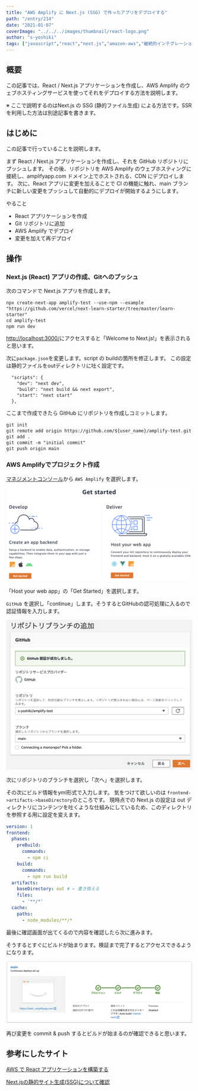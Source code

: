 ```yaml
---
title: "AWS Amplify に Next.js (SSG) で作ったアプリをデプロイする"
path: "/entry/214"
date: "2021-01-07"
coverImage: "../../../images/thumbnail/react-logo.png"
author: "s-yoshiki"
tags: ["javascript","react","next.js","amazon-aws","継続的インテグレーション","aws-amplify","node.js"]
---
```



## 概要

この記事では、React / Next.js アプリケーションを作成し、AWS Amplify のウェブホスティングサービスを使ってそれをデプロイする方法を説明します。

※ ここで説明するのはNext.js の SSG (静的ファイル生成) による方法です。SSRを利用した方法は別途記事を書きます。

## はじめに

この記事で行っていることを説明します。

まず React / Next.js アプリケーションを作成し、それを GitHub リポジトリにプッシュします。
その後、リポジトリを AWS Amplify のウェブホスティングに接続し、amplifyapp.com ドメイン上でホストされる、CDN にデプロイします。
次に、React アプリに変更を加えることで CI の機能に触れ、main ブランチに新しい変更をプッシュして自動的にデプロイが開始するようにします。

やること

 - React アプリケーションを作成
 - Git リポジトリに追加
 - AWS Amplify でデプロイ
 - 変更を加えて再デプロイ

## 操作

### Next.js (React) アプリの作成、Gitへのプッシュ

次のコマンドで Next.js アプリを作成します。

```shell
npx create-next-app amplify-test --use-npm --example "https://github.com/vercel/next-learn-starter/tree/master/learn-starter"
cd amplify-test
npm run dev
```

[http://localhost:3000/](http://localhost:3000/)にアクセスすると「Welcome to Next.js!」を表示されると思います。

次に`package.json`を変更します。script の buildの箇所を修正します。
この設定は静的ファイルをoutディレクトリに吐く設定です。

```
  "scripts": {
    "dev": "next dev",
    "build": "next build && next export",
    "start": "next start"
  },
```

ここまで作成できたら GitHub にリポジトリを作成しコミットします。

```shell
git init
git remote add origin https://github.com/${user_name}/amplify-test.git
git add .
git commit -m "initial commit"
git push origin main
```

### AWS Amplifyでプロジェクト作成

[マネジメントコンソール](https://console.aws.amazon.com/)から `AWS Amplify` を選択します。

![aws amplify](./aws_amplify1.png)

「Host your web app」の「Get Started」を選択します。

`GitHub` を選択し「continue」します。そうするとGitHubの認可処理に入るので認証情報を入力します。

![aws amplify](./aws_amplify2.png)

次にリポジトリのブランチを選択し「次へ」を選択します。

その次にビルド情報をyml形式で入力します。
気をつけて欲しいのは `frontend->artifacts->baseDirectory`のところです。
現時点での Next.js の設定は out ディレクトリにコンテンツを吐くような仕組みにしているため、このディレクトリを参照する用に設定を変えます。

```yml
version: 1
frontend:
  phases:
    preBuild:
      commands:
        - npm ci
    build:
      commands:
        - npm run build
  artifacts:
    baseDirectory: out # ← 書き換える
    files:
      - '**/*'
  cache:
    paths:
      - node_modules/**/*
```

最後に確認画面が出てくるので内容を確認したら次に進みます。

そうするとすぐにビルドが始まります。検証まで完了するとアクセスできるようになります。

![aws amplify](./aws_amplify3.png)

再び変更を commit & push するとビルドが始まるのが確認できると思います。


## 参考にしたサイト

[AWS で React アプリケーションを構築する](https://aws.amazon.com/jp/getting-started/hands-on/build-react-app-amplify-graphql/module-one/)

[Next.jsの静的サイト生成(SSG)について確認](https://www.wakuwakubank.com/posts/771-react-nextjs-ssg/)